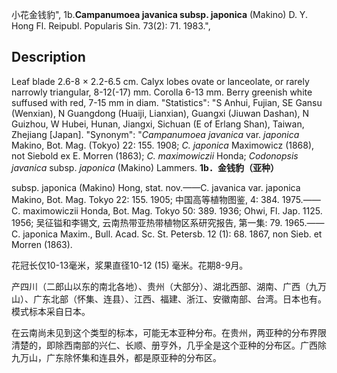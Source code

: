 小花金钱豹",
1b.**Campanumoea javanica subsp. japonica** (Makino) D. Y. Hong Fl. Reipubl. Popularis Sin. 73(2): 71. 1983.",

## Description
Leaf blade 2.6-8 × 2.2-6.5 cm. Calyx lobes ovate or lanceolate, or rarely narrowly triangular, 8-12(-17) mm. Corolla 6-13 mm. Berry greenish white suffused with red, 7-15 mm in diam.
  "Statistics": "S Anhui, Fujian, SE Gansu (Wenxian), N Guangdong (Huaiji, Lianxian), Guangxi (Jiuwan Dashan), N Guizhou, W Hubei, Hunan, Jiangxi, Sichuan (E of Erlang Shan), Taiwan, Zhejiang [Japan].
  "Synonym": "*Campanumoea javanica* var. *japonica* Makino, Bot. Mag. (Tokyo) 22: 155. 1908; *C. japonica* Maximowicz (1868), not Siebold ex E. Morren (1863); *C. maximowiczii* Honda; *Codonopsis javanica* subsp. *japonica* (Makino) Lammers.
**1b．金钱豹（亚种）**

subsp. japonica (Makino) Hong, stat. nov.——C. javanica var. japonica Makino, Bot. Mag. Tokyo 22: 155. 1905; 中国高等植物图鉴, 4: 384. 1975.——C. maximowiczii Honda, Bot. Mag. Tokyo 50: 389. 1936; Ohwi, Fl. Jap. 1125. 1956; 吴征镒和李锡文, 云南热带亚热带植物区系研究报告, 第一集: 79. 1965.——C. japonica Maxim., Bull. Acad. Sc. St. Petersb. 12 (1): 68. 1867, non Sieb. et Morren (1863).

花冠长仅10-13毫米，浆果直径10-12 (15) 毫米。花期8-9月。

产四川（二郎山以东的南北各地）、贵州（大部分）、湖北西部、湖南、广西（九万山）、广东北部（怀集、连县）、江西、福建、浙江、安徽南部、台湾。日本也有。模式标本采自日本。

在云南尚未见到这个类型的标本，可能无本亚种分布。在贵州，两亚种的分布界限清楚的，即除西南部的兴仁、长顺、册亨外，几乎全是这个亚种的分布区。广西除九万山，广东除怀集和连县外，都是原亚种的分布区。
